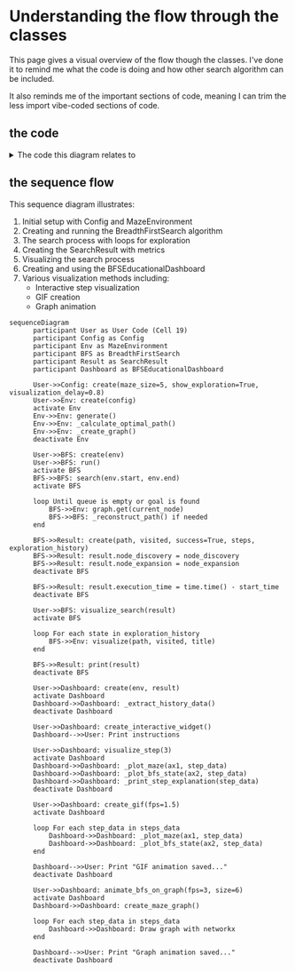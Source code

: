 # Understanding the flow through the classes

This page gives a visual overview of the flow though the classes. I've done it to remind me what the code is doing and how other search algorithm can be included.

It also reminds me of the important sections of code, meaning I can trim the less import vibe-coded sections of code.

## the code

<details>
  <summary>The code this diagram relates to</summary>

```python
# Example of using the enhanced BFS visualization tools
from typing import Tuple, List, Dict, Optional, Union, Callable, Set, Any
from dataclasses import dataclass, field, asdict
from collections import deque


# Create a maze with the educational BFS implementation
config = Config(maze_size=5, show_exploration=True, visualization_delay=0.8)
env = MazeEnvironment(config)

# Create enhanced BFS instance
bfs = BreadthFirstSearch(env)

# Run the search and collect educational results
result = bfs.run()

# Option 1: Use the built-in enhanced visualization
print("Running enhanced BFS visualization...")
bfs.visualize_search(result)

# Option 2: Create an educational dashboard
dashboard = BFSEducationalDashboard(env, result)

# Show how to use the dashboard
print("\n\nCreating BFS Educational Dashboard")
print("-----------------------------------")
dashboard.create_interactive_widget()

# Visualize a specific step
print("\nShowing step 3 as an example:")
dashboard.visualize_step(3)

# Run the full animation (uncomment to see)
# dashboard.run_animation(delay=1.5)

# Analyze BFS performance
print("\n\nBFS Performance Analysis")
print("------------------------")
print(f"Search success: {result.success}")
print(f"Total steps: {result.steps}")
print(f"Visited nodes: {len(result.visited)}")
if result.path:
    print(f"Path length: {len(result.path)}")
    print(f"Path efficiency: {len(result.path)/len(result.visited):.2f} (path length / visited nodes)")
```

</details>

## the sequence flow

This sequence diagram illustrates:

1. Initial setup with Config and MazeEnvironment
2. Creating and running the BreadthFirstSearch algorithm
3. The search process with loops for exploration
4. Creating the SearchResult with metrics
5. Visualizing the search process
6. Creating and using the BFSEducationalDashboard
7. Various visualization methods including:
    - Interactive step visualization
    - GIF creation
    - Graph animation



```mermaid
sequenceDiagram
      participant User as User Code (Cell 19)
      participant Config as Config
      participant Env as MazeEnvironment
      participant BFS as BreadthFirstSearch
      participant Result as SearchResult
      participant Dashboard as BFSEducationalDashboard

      User->>Config: create(maze_size=5, show_exploration=True, visualization_delay=0.8)
      User->>Env: create(config)
      activate Env
      Env->>Env: generate()
      Env->>Env: _calculate_optimal_path()
      Env->>Env: _create_graph()
      deactivate Env

      User->>BFS: create(env)
      User->>BFS: run()
      activate BFS
      BFS->>BFS: search(env.start, env.end)
      activate BFS

      loop Until queue is empty or goal is found
          BFS->>Env: graph.get(current_node)
          BFS->>BFS: _reconstruct_path() if needed
      end

      BFS->>Result: create(path, visited, success=True, steps, exploration_history)
      BFS->>Result: result.node_discovery = node_discovery
      BFS->>Result: result.node_expansion = node_expansion
      deactivate BFS

      BFS->>Result: result.execution_time = time.time() - start_time
      deactivate BFS

      User->>BFS: visualize_search(result)
      activate BFS

      loop For each state in exploration_history
          BFS->>Env: visualize(path, visited, title)
      end

      BFS->>Result: print(result)
      deactivate BFS

      User->>Dashboard: create(env, result)
      activate Dashboard
      Dashboard->>Dashboard: _extract_history_data()
      deactivate Dashboard

      User->>Dashboard: create_interactive_widget()
      Dashboard-->>User: Print instructions

      User->>Dashboard: visualize_step(3)
      activate Dashboard
      Dashboard->>Dashboard: _plot_maze(ax1, step_data)
      Dashboard->>Dashboard: _plot_bfs_state(ax2, step_data)
      Dashboard->>Dashboard: _print_step_explanation(step_data)
      deactivate Dashboard

      User->>Dashboard: create_gif(fps=1.5)
      activate Dashboard

      loop For each step_data in steps_data
          Dashboard->>Dashboard: _plot_maze(ax1, step_data)
          Dashboard->>Dashboard: _plot_bfs_state(ax2, step_data)
      end

      Dashboard-->>User: Print "GIF animation saved..."
      deactivate Dashboard

      User->>Dashboard: animate_bfs_on_graph(fps=3, size=6)
      activate Dashboard
      Dashboard->>Dashboard: create_maze_graph()

      loop For each step_data in steps_data
          Dashboard->>Dashboard: Draw graph with networkx
      end

      Dashboard-->>User: Print "Graph animation saved..."
      deactivate Dashboard
```